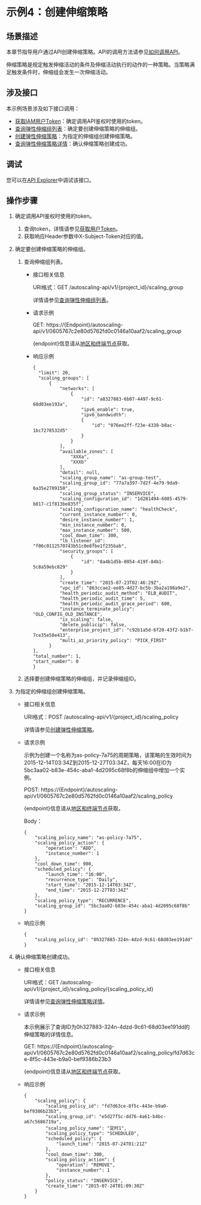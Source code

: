# 示例4：创建伸缩策略<a name="as_08_0004"></a>

## 场景描述<a name="zh-cn_topic_0176186093_section17695121115219"></a>

本章节指导用户通过API创建伸缩策略。API的调用方法请参见[如何调用API](如何调用API.md)。

伸缩策略是规定触发伸缩活动的条件及伸缩活动执行的动作的一种策略。当策略满足触发条件时，伸缩组会发生一次伸缩活动。

## 涉及接口<a name="zh-cn_topic_0176186093_section181653502527"></a>

本示例场景涉及如下接口调用：

-   [获取IAM用户Token](https://support.huaweicloud.com/api-iam/iam_30_0001.html)：确定调用API鉴权时使用的token。
-   [查询弹性伸缩组列表](查询弹性伸缩组列表.md)：确定要创建伸缩策略的伸缩组。
-   [创建弹性伸缩策略](创建弹性伸缩策略.md)：为指定的伸缩组创建伸缩策略。
-   [查询弹性伸缩策略详情](查询弹性伸缩策略详情.md)：确认伸缩策略创建成功。

## 调试<a name="section948154693415"></a>

您可以在[API Explorer](https://apiexplorer.developer.huaweicloud.com/apiexplorer/doc?product=AS&api=CreateScalingPolicy)中调试该接口。

## 操作步骤<a name="zh-cn_topic_0176186093_section817015318416"></a>

1.  确定调用API鉴权时使用的token。
    1.  查询token，详情请参见[获取用户Token](https://support.huaweicloud.com/api-iam/iam_30_0001.html)。
    2.  获取响应Header参数中X-Subject-Token对应的值。


1.  确定要创建伸缩策略的伸缩组。
    1.  查询伸缩组列表。
        -   接口相关信息

            URI格式：GET /autoscaling-api/v1/\{project\_id\}/scaling\_group

            详情请参见[查询弹性伸缩组列表](查询弹性伸缩组列表.md)。

        -   请求示例

            GET: https://\{Endpoint\}/autoscaling-api/v1/0605767c2e80d5762fd0c0146a10aaf2/scaling\_group

            \{endpoint\}信息请从[地区和终端节点](https://developer.huaweicloud.com/endpoint?AS)获取。

        -   响应示例

            ```
            {
              "limit": 20,
              "scaling_groups": [
                  {
                      "networks": [
                          {
                              "id": "a8327883-6b07-4497-9c61-68d03ee193a",
                              "ipv6_enable": true,
                              "ipv6_bandwidth": 
                              {
                                  "id": "076ee2ff-f23e-4338-b8ac-1bc7278532d5"
                              }
                          }
                      ],
                      "available_zones": [
                          "XXXa",
                          "XXXb"
                      ],
                      "detail": null,
                      "scaling_group_name": "as-group-test",
                      "scaling_group_id": "77a7a397-7d2f-4e79-9da9-6a35e2709150",
                      "scaling_group_status": "INSERVICE",
                      "scaling_configuration_id": "1d281494-6085-4579-b817-c1f813be835f",
                      "scaling_configuration_name": "healthCheck",
                      "current_instance_number": 0,
                      "desire_instance_number": 1,
                      "min_instance_number": 0,
                      "max_instance_number": 500,
                      "cool_down_time": 300,
                      "lb_listener_id": "f06c0112570743b51c0e8fbe1f235bab",
                      "security_groups": [
                          {
                              "id": "8a4b1d5b-0054-419f-84b1-5c8a59ebc829"
                          }
                      ],
                      "create_time": "2015-07-23T02:46:29Z",
                      "vpc_id": "863ccae2-ee85-4d27-bc5b-3ba2a198a9e2",
                      "health_periodic_audit_method": "ELB_AUDIT",
                      "health_periodic_audit_time": 5,
                      "health_periodic_audit_grace_period": 600,
                      "instance_terminate_policy": "OLD_CONFIG_OLD_INSTANCE",
                      "is_scaling": false,
                      "delete_publicip": false,
                      "enterprise_project_id": "c92b1a5d-6f20-43f2-b1b7-7ce35e58e413",
                      "multi_az_priority_policy": "PICK_FIRST"
                  }
            ],
            "total_number": 1,
            "start_number": 0
            }
            ```

    2.  选择要创建伸缩策略的伸缩组，并记录伸缩组ID。


1.  为指定的伸缩组创建伸缩策略。
    -   接口相关信息

        URI格式：POST /autoscaling-api/v1/\{project\_id\}/scaling\_policy

        详情请参见[创建弹性伸缩策略](创建弹性伸缩策略.md)。

    -   请求示例

        示例为创建一个名称为as-policy-7a75的周期策略，该策略的生效时间为2015-12-14T03:34Z到2015-12-27T03:34Z，每天16:00在ID为5bc3aa02-b83e-454c-aba1-4d2095c68f8b的伸缩组中增加一个实例。

        POST: https://\{Endpoint\}/autoscaling-api/v1/0605767c2e80d5762fd0c0146a10aaf2/scaling\_policy

        \{endpoint\}信息请从[地区和终端节点](https://developer.huaweicloud.com/endpoint?AS)获取。

        Body：

        ```
        {
            "scaling_policy_name": "as-policy-7a75",
            "scaling_policy_action": {
                "operation": "ADD",
                "instance_number": 1
            },
            "cool_down_time": 900,
            "scheduled_policy": {
                "launch_time": "16:00",
                "recurrence_type": "Daily",
                "start_time": "2015-12-14T03:34Z",
                "end_time": "2015-12-27T03:34Z"
            },
            "scaling_policy_type": "RECURRENCE",
            "scaling_group_id": "5bc3aa02-b83e-454c-aba1-4d2095c68f8b"
        }
        ```

    -   响应示例

        ```
        {
            "scaling_policy_id": "0h327883-324n-4dzd-9c61-68d03ee191dd"
        }
        ```

2.  确认伸缩策略创建成功。
    -   接口相关信息

        URI格式：GET /autoscaling-api/v1/\{project\_id\}/scaling\_policy/\{scaling\_policy\_id\}

        详情请参见[查询弹性伸缩策略详情](查询弹性伸缩策略详情.md)。

    -   请求示例

        本示例展示了查询ID为0h327883-324n-4dzd-9c61-68d03ee191dd的伸缩策略的详情信息。

        GET: https://\{Endpoint\}/autoscaling-api/v1/0605767c2e80d5762fd0c0146a10aaf2/scaling\_policy/fd7d63ce-8f5c-443e-b9a0-bef9386b23b3

        \{endpoint\}信息请从[地区和终端节点](https://developer.huaweicloud.com/endpoint?AS)获取。

    -   响应示例

        ```
        {
            "scaling_policy": {
                "scaling_policy_id": "fd7d63ce-8f5c-443e-b9a0-bef9386b23b3",
                "scaling_group_id": "e5d27f5c-dd76-4a61-b4bc-a67c5686719a",
                "scaling_policy_name": "定时1",
                "scaling_policy_type": "SCHEDULED",
                "scheduled_policy": {
                    "launch_time": "2015-07-24T01:21Z"
                },
                "cool_down_time": 300,
                "scaling_policy_action": {
                    "operation": "REMOVE",
                    "instance_number": 1
                },
                "policy_status": "INSERVICE",
                "create_time": "2015-07-24T01:09:30Z"
            }
        }
        ```



